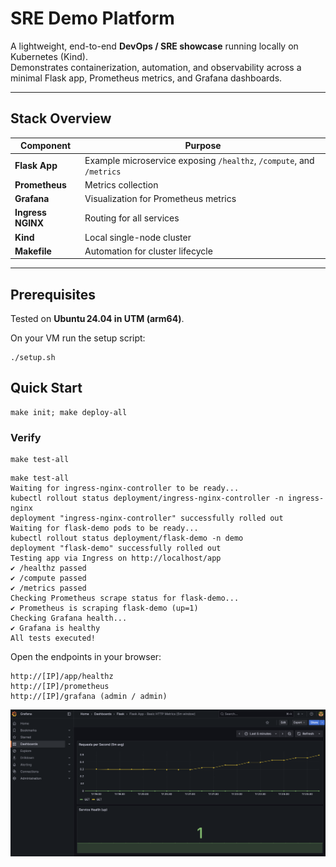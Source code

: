 # SRE Demo Platform

A lightweight, end-to-end **DevOps / SRE showcase** running locally on Kubernetes (Kind).  
Demonstrates containerization, automation, and observability across a minimal Flask app, Prometheus metrics, and Grafana dashboards.

---

## Stack Overview

| Component | Purpose |
|------------|----------|
| **Flask App** | Example microservice exposing `/healthz`, `/compute`, and `/metrics` |
| **Prometheus** | Metrics collection |
| **Grafana** | Visualization for Prometheus metrics |
| **Ingress NGINX** | Routing for all services |
| **Kind** | Local single-node cluster |
| **Makefile** | Automation for cluster lifecycle |

---

## Prerequisites

Tested on **Ubuntu 24.04 in UTM (arm64)**.

On your VM run the setup script:
```
./setup.sh
```

## Quick Start
```
make init; make deploy-all
```

### Verify
```
make test-all
```

```
make test-all
Waiting for ingress-nginx-controller to be ready...
kubectl rollout status deployment/ingress-nginx-controller -n ingress-nginx
deployment "ingress-nginx-controller" successfully rolled out
Waiting for flask-demo pods to be ready...
kubectl rollout status deployment/flask-demo -n demo
deployment "flask-demo" successfully rolled out
Testing app via Ingress on http://localhost/app
✔ /healthz passed
✔ /compute passed
✔ /metrics passed
Checking Prometheus scrape status for flask-demo...
✔ Prometheus is scraping flask-demo (up=1)
Checking Grafana health...
✔ Grafana is healthy
All tests executed!
```


Open the endpoints in your browser:
```
http://[IP]/app/healthz
http://[IP]/prometheus
http://[IP]/grafana (admin / admin)
```

![Grafana screenshot](assets/screenshot.png)
